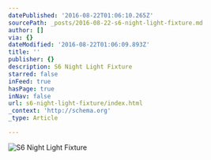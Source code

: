 ```yaml
---
datePublished: '2016-08-22T01:06:10.265Z'
sourcePath: _posts/2016-08-22-s6-night-light-fixture.md
author: []
via: {}
dateModified: '2016-08-22T01:06:09.893Z'
title: ''
publisher: {}
description: S6 Night Light Fixture
starred: false
inFeed: true
hasPage: true
inNav: false
url: s6-night-light-fixture/index.html
_context: 'http://schema.org'
_type: Article

---
```

![S6 Night Light Fixture](https://the-grid-user-content.s3-us-west-2.amazonaws.com/cbacb149-c8c4-4554-8ff2-5176ead45a6b.jpg)